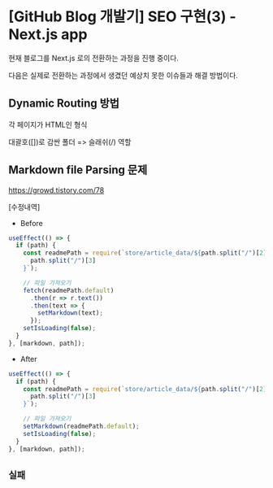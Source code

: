 # [GitHub Blog 개발기] SEO 구현(3) - Next.js app

현재 블로그를 Next.js 로의 전환하는 과정을 진행 중이다.

다음은 실제로 전환하는 과정에서 생겼던 예상치 못한 이슈들과 해결 방법이다.



## Dynamic Routing 방법

각 페이지가 HTML인 형식

대괄호([])로 감싼 폴더 => 슬래쉬(/) 역할





## Markdown file Parsing 문제

https://growd.tistory.com/78



[수정내역]

- Before

```javascript
useEffect(() => {
  if (path) {
    const readmePath = require(`store/article_data/${path.split("/")[2]}/${
      path.split("/")[3]
    }`);

    // 파일 가져오기
    fetch(readmePath.default)
      .then(r => r.text())
      .then(text => {
        setMarkdown(text);
      });
    setIsLoading(false);
  }
}, [markdown, path]);
```



- After

```javascript
useEffect(() => {
  if (path) {
    const readmePath = require(`store/article_data/${path.split("/")[2]}/${
      path.split("/")[3]
    }`);

    // 파일 가져오기
    setMarkdown(readmePath.default);
    setIsLoading(false);
  }
}, [markdown, path]);
```



## `실패`


